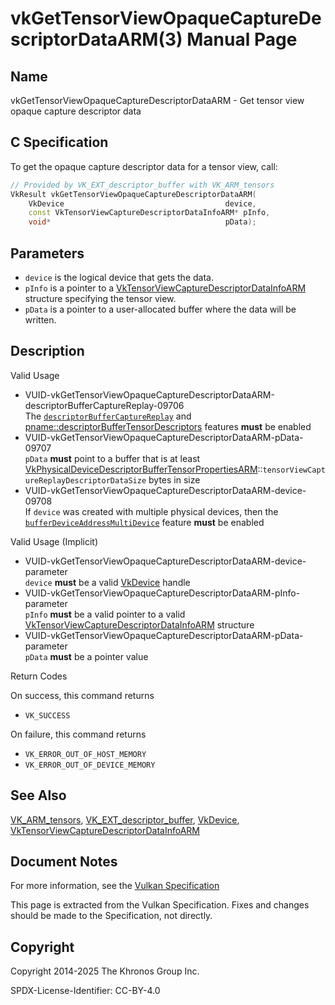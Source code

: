 # vkGetTensorViewOpaqueCaptureDescriptorDataARM(3) Manual Page

## Name

vkGetTensorViewOpaqueCaptureDescriptorDataARM - Get tensor view opaque capture descriptor data



## [](#_c_specification)C Specification

To get the opaque capture descriptor data for a tensor view, call:

```c++
// Provided by VK_EXT_descriptor_buffer with VK_ARM_tensors
VkResult vkGetTensorViewOpaqueCaptureDescriptorDataARM(
    VkDevice                                    device,
    const VkTensorViewCaptureDescriptorDataInfoARM* pInfo,
    void*                                       pData);
```

## [](#_parameters)Parameters

- `device` is the logical device that gets the data.
- `pInfo` is a pointer to a [VkTensorViewCaptureDescriptorDataInfoARM](https://registry.khronos.org/vulkan/specs/latest/man/html/VkTensorViewCaptureDescriptorDataInfoARM.html) structure specifying the tensor view.
- `pData` is a pointer to a user-allocated buffer where the data will be written.

## [](#_description)Description

Valid Usage

- [](#VUID-vkGetTensorViewOpaqueCaptureDescriptorDataARM-descriptorBufferCaptureReplay-09706)VUID-vkGetTensorViewOpaqueCaptureDescriptorDataARM-descriptorBufferCaptureReplay-09706  
  The [`descriptorBufferCaptureReplay`](https://registry.khronos.org/vulkan/specs/latest/html/vkspec.html#features-descriptorBuffer) and [pname::descriptorBufferTensorDescriptors](https://registry.khronos.org/vulkan/specs/latest/html/vkspec.html#features-descriptorBufferTensorDescriptors) features **must** be enabled
- [](#VUID-vkGetTensorViewOpaqueCaptureDescriptorDataARM-pData-09707)VUID-vkGetTensorViewOpaqueCaptureDescriptorDataARM-pData-09707  
  `pData` **must** point to a buffer that is at least [VkPhysicalDeviceDescriptorBufferTensorPropertiesARM](https://registry.khronos.org/vulkan/specs/latest/man/html/VkPhysicalDeviceDescriptorBufferTensorPropertiesARM.html)::`tensorViewCaptureReplayDescriptorDataSize` bytes in size
- [](#VUID-vkGetTensorViewOpaqueCaptureDescriptorDataARM-device-09708)VUID-vkGetTensorViewOpaqueCaptureDescriptorDataARM-device-09708  
  If `device` was created with multiple physical devices, then the [`bufferDeviceAddressMultiDevice`](https://registry.khronos.org/vulkan/specs/latest/html/vkspec.html#features-bufferDeviceAddressMultiDevice) feature **must** be enabled

Valid Usage (Implicit)

- [](#VUID-vkGetTensorViewOpaqueCaptureDescriptorDataARM-device-parameter)VUID-vkGetTensorViewOpaqueCaptureDescriptorDataARM-device-parameter  
  `device` **must** be a valid [VkDevice](https://registry.khronos.org/vulkan/specs/latest/man/html/VkDevice.html) handle
- [](#VUID-vkGetTensorViewOpaqueCaptureDescriptorDataARM-pInfo-parameter)VUID-vkGetTensorViewOpaqueCaptureDescriptorDataARM-pInfo-parameter  
  `pInfo` **must** be a valid pointer to a valid [VkTensorViewCaptureDescriptorDataInfoARM](https://registry.khronos.org/vulkan/specs/latest/man/html/VkTensorViewCaptureDescriptorDataInfoARM.html) structure
- [](#VUID-vkGetTensorViewOpaqueCaptureDescriptorDataARM-pData-parameter)VUID-vkGetTensorViewOpaqueCaptureDescriptorDataARM-pData-parameter  
  `pData` **must** be a pointer value

Return Codes

On success, this command returns

- `VK_SUCCESS`

On failure, this command returns

- `VK_ERROR_OUT_OF_HOST_MEMORY`
- `VK_ERROR_OUT_OF_DEVICE_MEMORY`

## [](#_see_also)See Also

[VK\_ARM\_tensors](https://registry.khronos.org/vulkan/specs/latest/man/html/VK_ARM_tensors.html), [VK\_EXT\_descriptor\_buffer](https://registry.khronos.org/vulkan/specs/latest/man/html/VK_EXT_descriptor_buffer.html), [VkDevice](https://registry.khronos.org/vulkan/specs/latest/man/html/VkDevice.html), [VkTensorViewCaptureDescriptorDataInfoARM](https://registry.khronos.org/vulkan/specs/latest/man/html/VkTensorViewCaptureDescriptorDataInfoARM.html)

## [](#_document_notes)Document Notes

For more information, see the [Vulkan Specification](https://registry.khronos.org/vulkan/specs/latest/html/vkspec.html#vkGetTensorViewOpaqueCaptureDescriptorDataARM)

This page is extracted from the Vulkan Specification. Fixes and changes should be made to the Specification, not directly.

## [](#_copyright)Copyright

Copyright 2014-2025 The Khronos Group Inc.

SPDX-License-Identifier: CC-BY-4.0